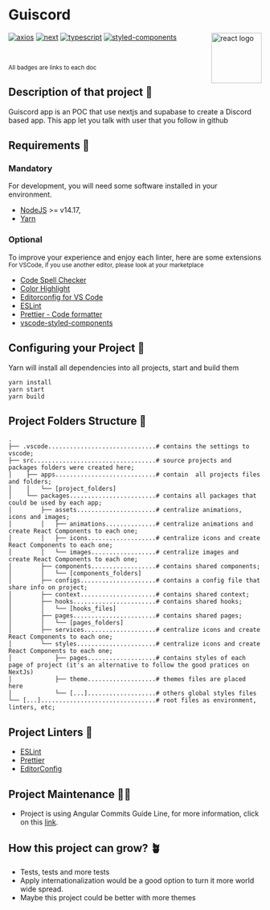 # Guiscord

<Img src="https://upload.wikimedia.org/wikipedia/commons/thumb/a/a7/React-icon.svg/220px-React-icon.svg.png" alt="react logo" height="100px" align="right" />

[![axios](https://img.shields.io/badge/axios-%5E0.25.0-%235A29E4)](https://axios-http.com/)
[![next](https://img.shields.io/badge/nextjs-%5E12.0.8-white)](https://nextjs.org/)
[![typescript](https://img.shields.io/badge/typescript-%5E4.4.4-blue?logo=Typescript)](https://www.typescriptlang.org/)
[![styled-components](https://img.shields.io/badge/styled--components-%5E5.3.3-ff69b4?logo=styled-components)](https://styled-components.com/)

</br>

<small>All badges are links to each doc</small>

## Description of that project 📖

Guiscord app is an POC that use nextjs and supabase to create a Discord based app. This app let you talk with user that you follow in github

## Requirements 🛑

### Mandatory

For development, you will need some software installed in your environment.

- [NodeJS](https://nodejs.org/en/download/) >= v14.17,
- [Yarn](https://classic.yarnpkg.com/en/docs/install/#debian-stable)

### Optional

To improve your experience and enjoy each linter, here are some extensions </br>
<small>For VSCode, if you use another editor, please look at your marketplace</small>

- [Code Spell Checker](https://marketplace.visualstudio.com/items?itemName=streetsidesoftware.code-spell-checker)
- [Color Highlight](https://marketplace.visualstudio.com/items?itemName=naumovs.color-highlight)
- [Editorconfig for VS Code](https://marketplace.visualstudio.com/items?itemName=EditorConfig.EditorConfig)
- [ESLint](https://marketplace.visualstudio.com/items?itemName=dbaeumer.vscode-eslint)
- [Prettier - Code formatter](https://marketplace.visualstudio.com/items?itemName=esbenp.prettier-vscode)
- [vscode-styled-components](https://marketplace.visualstudio.com/items?itemName=jpoissonnier.vscode-styled-components)

## Configuring your Project 🧰

Yarn will install all dependencies into all projects, start and build them

```batch
yarn install
yarn start
yarn build
```

## Project Folders Structure 👷

```code
.
├── .vscode..............................# contains the settings to vscode;
├── src..................................# source projects and packages folders were created here;
│    ├── apps............................# contain  all projects files and folders;
│    │   └── [project_folders]
│    └── packages........................# contains all packages that could be used by each app;
│        ├── assets......................# centralize animations, icons and images;
│        │   ├── animations..............# centralize animations and create React Components to each one;
│        │   ├── icons...................# centralize icons and create React Components to each one;
│        │   └── images..................# centralize images and create React Components to each one;
│        ├── components..................# contains shared components;
│        │   └── [components_folders]
│        ├── configs.....................# contains a config file that share info on project;
│        ├── context.....................# contains shared context;
│        ├── hooks.......................# contains shared hooks;
│        │   └── [hooks_files]
│        ├── pages.......................# contains shared pages;
│        │   └── [pages_folders]
│        ├── services....................# centralize icons and create React Components to each one;
│        └── styles......................# centralize icons and create React Components to each one;
│            ├── pages...................# contains styles of each page of project (it's an alternative to follow the good pratices on NextJs)
│            ├── theme...................# themes files are placed here
│            └── [...]...................# others global styles files
└── [...]................................# root files as environment, linters, etc;
```

## Project Linters 🧹

- [ESLint](https://eslint.org/)
- [Prettier](https://prettier.io/)
- [EditorConfig](https://editorconfig.org/)

## Project Maintenance 👨‍🔧

- Project is using Angular Commits Guide Line, for more information, click on this [link](https://github.com/angular/angular/blob/master/CONTRIBUTING.md#-commit-message-format).

## How this project can grow? 🪴

- Tests, tests and more tests
- Apply internationalization would be a good option to turn it more world wide spread.
- Maybe this project could be better with more themes
